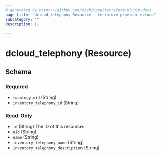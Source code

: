 ```yaml
---
# generated by https://github.com/hashicorp/terraform-plugin-docs
page_title: "dcloud_telephony Resource - terraform-provider-dcloud"
subcategory: ""
description: |-
  
---
```


# dcloud_telephony (Resource)





<!-- schema generated by tfplugindocs -->
## Schema

### Required

- `topology_uid` (String)
- `inventory_telephony_id` (String)

### Read-Only

- `id` (String) The ID of this resource.
- `uid` (String)
- `name` (String)
- `inventory_telephony_name` (String)
- `inventory_telephony_description` (String)


